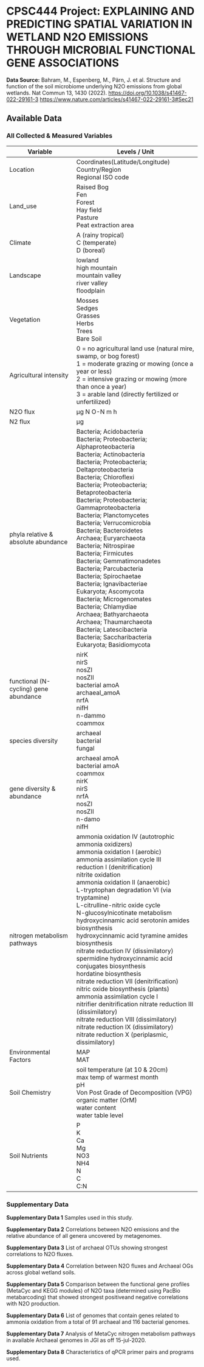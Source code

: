 # CPSC444 Project: EXPLAINING AND PREDICTING SPATIAL VARIATION IN WETLAND N2O EMISSIONS THROUGH MICROBIAL FUNCTIONAL GENE ASSOCIATIONS 

**Data Source:** Bahram, M., Espenberg, M., Pärn, J. et al. Structure and function of the soil microbiome underlying N2O emissions from global wetlands. Nat Commun 13, 1430 (2022). https://doi.org/10.1038/s41467-022-29161-3
https://www.nature.com/articles/s41467-022-29161-3#Sec21

## Available Data

### All Collected & Measured Variables
| Variable                        | Levels / Unit|
|----------|---------------------------------|
| Location  | Coordinates(Latitude/Longitude)<br>Country/Region<br>Regional ISO code<br> |
| Land_use | Raised Bog<br>Fen<br>Forest<br>Hay field<br>Pasture<br>Peat extraction area |
| Climate    | A (rainy tropical)<br>C (temperate)<br>D (boreal) |
| Landscape  | lowland<br>high mountain<br>mountain valley<br>river valley<br>floodplain |
| Vegetation | Mosses<br>Sedges<br>Grasses<br>Herbs<br>Trees<br>Bare Soil |
| Agricultural intensity  | 0 = no agricultural land use (natural mire, swamp, or bog forest)<br>1 = moderate grazing or mowing (once a year or less)<br>2 = intensive grazing or mowing (more than once a year)<br>3 = arable land (directly fertilized or unfertilized)  |
| N2O flux | µg N O-N m h |
| N2 flux  | µg           |
| phyla relative & absolute abundance  | Bacteria; Acidobacteria<br>Bacteria; Proteobacteria; Alphaproteobacteria<br>Bacteria; Actinobacteria<br>Bacteria; Proteobacteria; Deltaproteobacteria<br>Bacteria; Chloroflexi<br>Bacteria; Proteobacteria; Betaproteobacteria<br>Bacteria; Proteobacteria; Gammaproteobacteria<br>Bacteria; Planctomycetes<br>Bacteria; Verrucomicrobia<br>Bacteria; Bacteroidetes<br>Archaea; Euryarchaeota<br>Bacteria; Nitrospirae<br>Bacteria; Firmicutes<br>Bacteria; Gemmatimonadetes<br>Bacteria; Parcubacteria<br>Bacteria; Spirochaetae<br>Bacteria; Ignavibacteriae<br>Eukaryota; Ascomycota<br>Bacteria; Microgenomates<br>Bacteria; Chlamydiae<br>Archaea; Bathyarchaeota<br>Archaea; Thaumarchaeota<br>Bacteria; Latescibacteria<br>Bacteria; Saccharibacteria<br>Eukaryota; Basidiomycota |
| functional (N-cycling) gene abundance | nirK<br>nirS<br>nosZI<br>nosZII<br>bacterial amoA<br>archaeal_amoA<br>nrfA<br>nifH<br>n-dammo<br>coammox  |
| species diversity  | archaeal<br>bacterial<br>fungal  |
| gene diversity & abundance  | archaeal amoA<br>bacterial amoA<br>coammox<br>nirK<br>nirS<br>nrfA<br>nosZI<br>nosZII<br>n-damo<br>nifH  |
| nitrogen metabolism pathways  | ammonia oxidation IV (autotrophic ammonia oxidizers)<br>ammonia oxidation I (aerobic)<br>ammonia assimilation cycle III<br>reduction I (denitrification)<br>nitrite oxidation<br>ammonia oxidation II (anaerobic)<br>L-tryptophan degradation VI (via tryptamine)<br>L-citrulline-nitric oxide cycle<br>N-glucosylnicotinate metabolism<br>hydroxycinnamic acid serotonin amides biosynthesis<br>hydroxycinnamic acid tyramine amides biosynthesis<br>nitrate reduction IV (dissimilatory)<br>spermidine hydroxycinnamic acid conjugates biosynthesis<br>hordatine biosynthesis<br>nitrate reduction VII (denitrification)<br>nitric oxide biosynthesis (plants)<br>ammonia assimilation cycle I<br>nitrifier denitrification	nitrate reduction III (dissimilatory)<br>nitrate reduction VIII (dissimilatory)<br>nitrate reduction IX (dissimilatory)<br>nitrate reduction X (periplasmic, dissimilatory)  |
| Environmental Factors  | MAP<br>MAT |
| Soil Chemistry |  soil temperature (at 10 & 20cm)<br>max temp of warmest month<br>pH<br>Von Post Grade of Decomposition (VPG)<br>organic matter (OrM)<br>water content<br>water table level|
| Soil Nutrients  |P<br>K<br>Ca<br>Mg<br>NO3<br>NH4<br>N<br>C<br>C:N
 
### Supplementary Data
**Supplementary Data 1** Samples used in this study.

**Supplementary Data 2** Correlations between N2O emissions and the relative abundance of all genera uncovered by metagenomes.

**Supplementary Data 3** List of archaeal OTUs showing strongest correlations to N2O fluxes.

**Supplementary Data 4** Correlation between N2O fluxes and Archaeal OGs across global wetland soils.

**Supplementary Data 5** Comparison between the functional gene profiles (MetaCyc and KEGG modules) of N2O taxa (determined using PacBio metabarcoding) that showed strongest positiveand negative correlations with N2O production.

**Supplementary Data 6** List of genomes that contain genes related to ammonia oxidation from a total of 91 archaeal and 116 bacterial genomes.

**Supplementary Data 7** Analysis of MetaCyc nitrogen metabolism pathways in available Archaeal genomes in JGI as off 15-jul-2020.

**Supplementary Data 8** Characteristics of qPCR primer pairs and programs used.
















